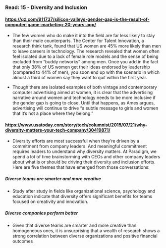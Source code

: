 ### Read: 15 - Diversity and Inclusion

#### https://qz.com/911737/silicon-valleys-gender-gap-is-the-result-of-computer-game-marketing-20-years-ago/


- The few women who do make it into the field are far less likely to stay than their male counterparts. The Center for Talent Innovation, a research think tank, found that US women are 45% more likely than men to leave careers in technology. The research revealed that women often feel isolated due to a lack of female role models and the sense of being excluded from “buddy networks” among men. Once you add in the fact that only 38% of US women get their ideas endorsed by leadership (compared to 44% of men), you soon end up with the scenario in which almost a third of women say they want to quit within the first year.

- Though there are isolated examples of both vintage and contemporary computer advertising aimed at women, it is clear that the advertising narrative around women and technology needs to be more inclusive if the gender gap is going to close. Until that happens, as Ames argues, advertising will continue to drive “a subtle message to girls and women that it’s not a place where they belong.”

#### https://www.usatoday.com/story/tech/columnist/2015/07/21/why-diversity-matters-your-tech-company/30419871/
- Diversity efforts are most successful when they’re driven by a commitment from company leaders. And meaningful commitment requires leaders to understand why diversity matters. At Paradigm, we spend a lot of time brainstorming with CEOs and other company leaders about what is or should be driving their diversity and inclusion efforts. Here are five themes that have emerged from those conversations: 

##### Diverse teams are smarter and more creative 
 - Study after study in fields like organizational science, psychology and education indicate that diversity offers significant benefits for teams focused on creativity and innovation.

 ##### Diverse companies perform better

- Given that diverse teams are smarter and more creative than homogeneous ones, it is unsurprising that a wealth of research shows a strong correlation between diverse organizations and positive financial outcomes


